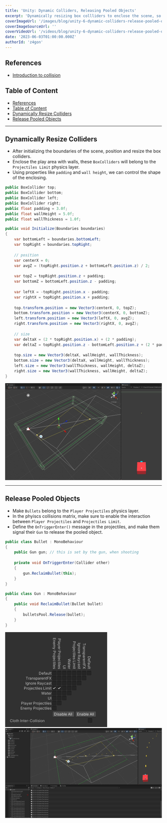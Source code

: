 ```yaml
---
title: 'Unity: Dynamic Colliders, Releasing Pooled Objects'
excerpt: 'Dynamically resizing box collliders to enclose the scene, so when pooled objects reach the limits can be released.'
coverImageUrl: '/images/blog/unity-6-dynamic-colliders-release-pooled-objects/2.jpg'
coverImageSourceUrl: ''
coverVideoUrl: '/videos/blog/unity-6-dynamic-colliders-release-pooled-objects/1.mp4'
date: '2023-06-03T01:00:00.000Z'
authorId: 'z4gon'
---
```


## References

- [Introduction to collision](https://docs.unity3d.com/Manual/CollidersOverview.html)

## Table of Content

- [References](#references)
- [Table of Content](#table-of-content)
- [Dynamically Resize Colliders](#dynamically-resize-colliders)
- [Release Pooled Objects](#release-pooled-objects)

---

## Dynamically Resize Colliders

- After initializing the boundaries of the scene, position and resize the box colliders.
- Enclose the play area with walls, these `BoxColliders` will belong to the `Projectiles Limit` physics layer.
- Using properties like `padding` and `wall height`, we can control the shape of the enclosing.

```cs
public BoxCollider top;
public BoxCollider bottom;
public BoxCollider left;
public BoxCollider right;
public float padding = 3.0f;
public float wallHeight = 5.0f;
public float wallThickness = 1.0f;
```

```cs
public void Initialize(Boundaries boundaries)
{
    var bottomLeft = boundaries.bottomLeft;
    var topRight = boundaries.topRight;

    // position
    var centerX = 0;
    var avgZ = (topRight.position.z + bottomLeft.position.z) / 2;

    var topZ = topRight.position.z + padding;
    var bottomZ = bottomLeft.position.z - padding;

    var leftX = -topRight.position.x - padding;
    var rightX = topRight.position.x + padding;

    top.transform.position = new Vector3(centerX, 0, topZ);
    bottom.transform.position = new Vector3(centerX, 0, bottomZ);
    left.transform.position = new Vector3(leftX, 0, avgZ);
    right.transform.position = new Vector3(rightX, 0, avgZ);

    // size
    var deltaX = (2 * topRight.position.x) + (2 * padding);
    var deltaZ = topRight.position.z - bottomLeft.position.z + (2 * padding);

    top.size = new Vector3(deltaX, wallHeight, wallThickness);
    bottom.size = new Vector3(deltaX, wallHeight, wallThickness);
    left.size = new Vector3(wallThickness, wallHeight, deltaZ);
    right.size = new Vector3(wallThickness, wallHeight, deltaZ);
}
```

![Picture](/images/blog/unity-6-dynamic-colliders-release-pooled-objects/2.jpg)

---

## Release Pooled Objects

- Make `Bullets` belong to the `Player Projectiles` physics layer.
- In the phyiscs collisions matrix, make sure to enable the interaction between `Player Projectiles` and `Projectiles Limit`.
- Define the `OnTriggerEnter()` message in the projectiles, and make them signal their `Gun` to release the pooled object.

```cs
public class Bullet : MonoBehaviour
{
    public Gun gun; // this is set by the gun, when shooting 

    private void OnTriggerEnter(Collider other)
    {
        gun.ReclaimBullet(this);
    }
}
```

```cs
public class Gun : MonoBehaviour
{
    public void ReclaimBullet(Bullet bullet)
    {
        bulletsPool.Release(bullet);
    }
}
```

![Picture](/images/blog/unity-6-dynamic-colliders-release-pooled-objects/3.jpg)
![Picture](/images/blog/unity-6-dynamic-colliders-release-pooled-objects/1.jpg)

